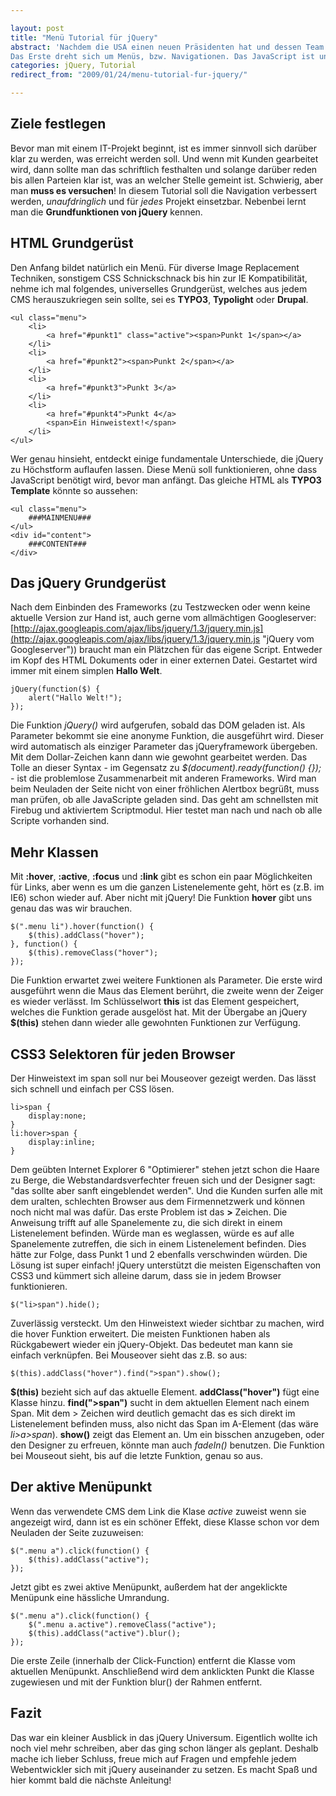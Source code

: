 ```yaml
---

layout: post
title: "Menü Tutorial für jQuery"
abstract: 'Nachdem die USA einen neuen Präsidenten hat und dessen Team sofort die Seite des [Weißen Haus](http://www.whitehouse.gov/ "Das Weiße Haus nutzt auch jQuery") aktualisiert hat (gefunden im [Designtagebuch](http://www.designtagebuch.de/whitehouse-gov-relaunch/)) und [jQuery Version 1.3.1](http://blog.jquery.com/2009/01/21/jquery-131-released/ "Neue jQuery Version!") erschienen ist, wäre es an der Zeit, den Interaktionsdesigner mit ein paar jQuery Tutorials aufzufrischen.
Das Erste dreht sich um Menüs, bzw. Navigationen. Das JavaScript ist unaufdringlich und ermöglicht dem Nutzer durch ein paar einfache Tricks ein besseres Erlebnis. Benutzer ohne aktiviertes JavaScript werden nicht ausgeschlossen. Es geht um die Funktionen **hover** und **click** und ein bisschen **CSS3**. Fragen sind gern gesehen in den Kommentaren und jQuery auf jeder Seite!'
categories: jQuery, Tutorial
redirect_from: "2009/01/24/menu-tutorial-fur-jquery/"

---
```


## Ziele festlegen
Bevor man mit einem IT-Projekt beginnt, ist es immer sinnvoll sich darüber klar zu werden, was erreicht werden soll. Und wenn mit Kunden gearbeitet wird, dann sollte man das schriftlich festhalten und solange darüber reden bis allen Parteien klar ist, was an welcher Stelle gemeint ist. Schwierig, aber man **muss es versuchen**!
In diesem Tutorial soll die Navigation verbessert werden, _unaufdringlich_ und für _jedes_ Projekt einsetzbar. Nebenbei lernt man die **Grundfunktionen von jQuery** kennen.

## HTML Grundgerüst
Den Anfang bildet natürlich ein Menü. Für diverse Image Replacement Techniken, sonstigem CSS Schnickschnack bis hin zur IE Kompatibilität, nehme ich mal folgendes, universelles Grundgerüst, welches aus jedem CMS herauszukriegen sein sollte, sei es **TYPO3**, **Typolight** oder **Drupal**.

    <ul class="menu">
        <li>
            <a href="#punkt1" class="active"><span>Punkt 1</span></a>
        </li>
        <li>
            <a href="#punkt2"><span>Punkt 2</span></a>
        </li>
        <li>
            <a href="#punkt3">Punkt 3</a>
        </li>
        <li>
            <a href="#punkt4">Punkt 4</a>
            <span>Ein Hinweistext!</span>
        </li>
    </ul>

Wer genau hinsieht, entdeckt einige fundamentale Unterschiede, die jQuery zu Höchstform auflaufen lassen.
Diese Menü soll funktionieren, ohne dass JavaScript benötigt wird, bevor man anfängt. Das gleiche HTML als **TYPO3 Template** könnte so aussehen: 
    
    <ul class="menu">
        ###MAINMENU###
    </ul>
    <div id="content">
        ###CONTENT###
    </div>

## Das jQuery Grundgerüst
Nach dem Einbinden des Frameworks (zu Testzwecken oder wenn keine aktuelle Version zur Hand ist, auch gerne vom allmächtigen Googleserver: [http://ajax.googleapis.com/ajax/libs/jquery/1.3/jquery.min.js](http://ajax.googleapis.com/ajax/libs/jquery/1.3/jquery.min.js "jQuery vom Googleserver")) braucht man ein Plätzchen für das eigene Script. Entweder im Kopf des HTML Dokuments oder in einer externen Datei.
Gestartet wird immer mit einem simplen **Hallo Welt**. 
    
    jQuery(function($) {
        alert("Hallo Welt!");
    });

Die Funktion _jQuery()_ wird aufgerufen, sobald das DOM geladen ist. Als Parameter bekommt sie eine anonyme Funktion, die ausgeführt wird. Dieser wird automatisch als einziger Parameter das jQueryframework übergeben. Mit dem Dollar-Zeichen kann dann wie gewohnt gearbeitet werden. Das Tolle an dieser Syntax - im Gegensatz zu _$(document).ready(function() {});_ -  ist die problemlose Zusammenarbeit mit anderen Frameworks.
Wird man beim Neuladen der Seite nicht von einer fröhlichen Alertbox begrüßt, muss man prüfen, ob alle JavaScripte geladen sind. Das geht am schnellsten mit Firebug und aktiviertem Scriptmodul. Hier testet man nach und nach ob alle Scripte vorhanden sind.

## Mehr Klassen
Mit **:hover**, **:active**, **:focus** und **:link** gibt es schon ein paar Möglichkeiten für Links, aber wenn es um die ganzen Listenelemente geht, hört es (z.B. im IE6) schon wieder auf. Aber nicht mit jQuery! Die Funktion **hover** gibt uns genau das was wir brauchen.
    
    $(".menu li").hover(function() {
        $(this).addClass("hover");
    }, function() {
        $(this).removeClass("hover");
    });

Die Funktion erwartet zwei weitere Funktionen als Parameter. Die erste wird ausgeführt wenn die Maus das Element berührt, die zweite wenn der Zeiger es wieder verlässt.
Im Schlüsselwort **this** ist das Element gespeichert, welches die Funktion gerade ausgelöst hat. Mit der Übergabe an jQuery **$(this)** stehen dann wieder alle gewohnten Funktionen zur Verfügung.

## CSS3 Selektoren für jeden Browser
Der Hinweistext im span soll nur bei Mouseover gezeigt werden. Das lässt sich schnell und einfach per CSS lösen. 
    
    li>span {
        display:none;
    }
    li:hover>span {
        display:inline;
    }

Dem geübten Internet Explorer 6 "Optimierer" stehen jetzt schon die Haare zu Berge, die Webstandardsverfechter freuen sich und der Designer sagt: "das sollte aber sanft eingeblendet werden".
Und die Kunden surfen alle mit dem uralten, schlechten Browser aus dem Firmennetzwerk und können noch nicht mal was dafür.
Das erste Problem ist das **\>** Zeichen. Die Anweisung trifft auf alle Spanelemente zu, die sich direkt in einem Listenelement befinden. Würde man es weglassen, würde es auf alle Spanelemente zutreffen, die sich in einem Listenelement befinden. Dies hätte zur Folge, dass Punkt 1 und 2 ebenfalls verschwinden würden.
Die Lösung ist super einfach! jQuery unterstützt die meisten Eigenschaften von CSS3 und kümmert sich alleine darum, dass sie in jedem Browser funktionieren.
    
    $("li>span").hide();

Zuverlässig versteckt.
Um den Hinweistext wieder sichtbar zu machen, wird die hover Funktion erweitert. Die meisten Funktionen haben als Rückgabewert wieder ein jQuery-Objekt. Das bedeutet man kann sie einfach verknüpfen. Bei Mouseover sieht das z.B. so aus: 
    
    $(this).addClass("hover").find(">span").show();

**$(this)** bezieht sich auf das aktuelle Element.
**addClass("hover")** fügt eine Klasse hinzu.
**find("\>span")** sucht in dem aktuellen Element nach einem Span. Mit dem \> Zeichen wird deutlich gemacht das es sich direkt im Listenelement befinden muss, also nicht das Span im A-Element (das wäre _li\>a\>span_).
**show()** zeigt das Element an. Um ein bisschen anzugeben, oder den Designer zu erfreuen, könnte man auch _fadeIn()_ benutzen.
Die Funktion bei Mouseout sieht, bis auf die letzte Funktion, genau so aus.

## Der aktive Menüpunkt
Wenn das verwendete CMS dem Link die Klase _active_ zuweist wenn sie angezeigt wird, dann ist es ein schöner Effekt, diese Klasse schon vor dem Neuladen  der Seite zuzuweisen: 
    
    $(".menu a").click(function() {
        $(this).addClass("active");
    });

Jetzt gibt es zwei aktive Menüpunkt, außerdem hat der angeklickte Menüpunk eine hässliche Umrandung.
    
    $(".menu a").click(function() {
        $(".menu a.active").removeClass("active");
        $(this).addClass("active").blur();
    });

Die erste Zeile (innerhalb der Click-Function) entfernt die Klasse vom aktuellen Menüpunkt. Anschließend wird dem anklickten Punkt die Klasse zugewiesen und mit der Funktion blur() der Rahmen entfernt.

## Fazit
Das war ein kleiner Ausblick in das jQuery Universum. Eigentlich wollte ich noch viel mehr schreiben, aber das ging schon länger als geplant. Deshalb mache ich lieber Schluss, freue mich auf Fragen und empfehle jedem Webentwickler sich mit jQuery auseinander zu setzen. Es macht Spaß und hier kommt bald die nächste Anleitung!